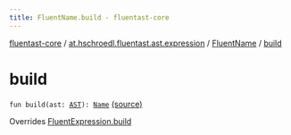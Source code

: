 ```yaml
---
title: FluentName.build - fluentast-core
---
```


[fluentast-core](../../index.html) / [at.hschroedl.fluentast.ast.expression](../index.html) / [FluentName](index.html) / [build](.)

# build

`fun build(ast: `[`AST`](https://help.eclipse.org/neon/topic/org.eclipse.jdt.doc.isv/reference/api/org/eclipse/jdt/core/dom/AST.html)`): `[`Name`](https://help.eclipse.org/neon/topic/org.eclipse.jdt.doc.isv/reference/api/org/eclipse/jdt/core/dom/Name.html) [(source)](https://github.com/hschroedl/FluentAST/tree/master/core/src/main/kotlin//at.hschroedl.fluentast/ast/expression/Name.kt#L7)

Overrides [FluentExpression.build](../-fluent-expression/build.html)

